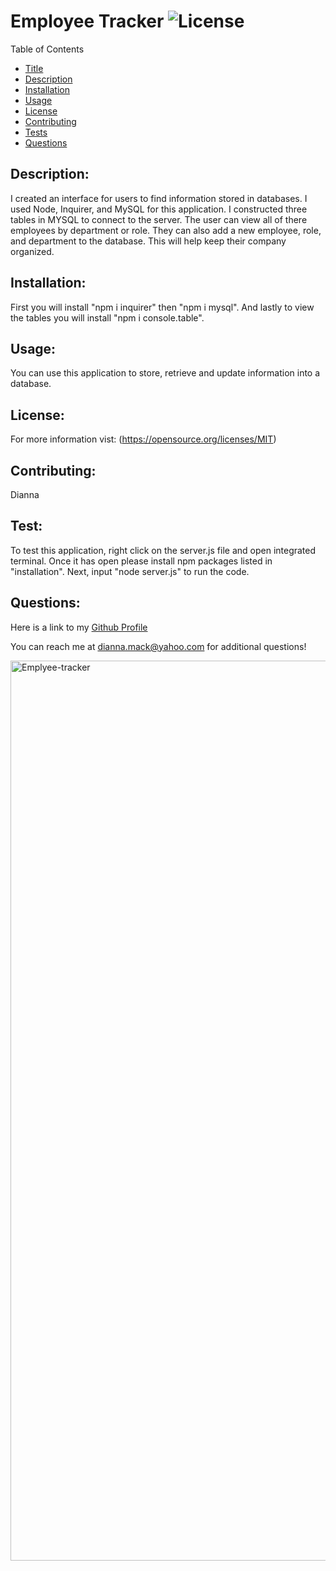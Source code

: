 # Employee Tracker ![License](https://img.shields.io/badge/License-MIT-yellow.svg)

  Table of Contents

  - [Title](#title)
  - [Description](#description)
  - [Installation](#installation)
  - [Usage](#usage)
  - [License](#license)
  - [Contributing](#contribution)
  - [Tests](#test)
  - [Questions](#questions)

  ## Description:
  I created an interface for users to find information stored in databases. I used Node, Inquirer, and MySQL for this application. I constructed three tables in MYSQL to connect to the server. The user can view all of there employees by department or role. They can also add a new employee, role, and department to the database. This will help keep their company organized. 

  ## Installation:
  First you will install "npm i inquirer" then "npm i mysql". And lastly to view the tables you will install "npm i console.table".

  ## Usage:
  You can use this application to store, retrieve and update information into a database.
  
  ## License:

  For more information vist: (https://opensource.org/licenses/MIT)

  ## Contributing:
  Dianna

  ## Test:
  To test this application, right click on the server.js file and open integrated terminal. Once it has open please install npm packages listed in "installation". Next, input "node server.js" to run the code.

  ## Questions:

  Here is a link to my [Github Profile](https://github.com/dmack095-07)

  You can reach me at dianna.mack@yahoo.com for additional questions!

  <img width="1440" alt="Emplyee-tracker" src="https://user-images.githubusercontent.com/65475404/93550375-425c0380-f939-11ea-9158-b8486845abf0.png">

  
